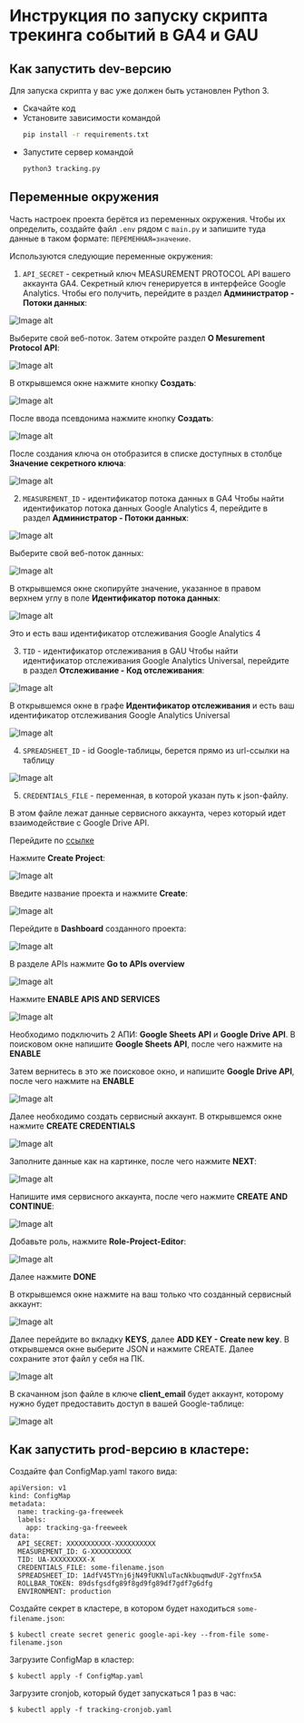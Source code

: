 # Инструкция по запуску скрипта трекинга событий в GA4 и GAU

## Как запустить dev-версию

Для запуска скрипта у вас уже должен быть установлен Python 3.

- Скачайте код
- Установите зависимости командой 
    ```sh
    pip install -r requirements.txt
    ```
- Запустите сервер командой 
    ```sh
    python3 tracking.py
    ```

## Переменные окружения

Часть настроек проекта берётся из переменных окружения. 
Чтобы их определить, создайте файл `.env` рядом с `main.py` 
и запишите туда данные в таком формате: `ПЕРЕМЕННАЯ=значение`.

Используются следующие переменные окружения:
1) `API_SECRET` - секретный ключ MEASUREMENT PROTOCOL API вашего аккаунта GA4. 
Секретный ключ генерируется в интерфейсе Google Analytics. 
Чтобы его получить, 
перейдите в раздел **Администратор - Потоки данных**:

![Image alt](https://github.com/Fiskless/integration-and-monitoring-ga-events/blob/master/screenshots/pic1.png)

Выберите свой веб-поток. Затем откройте раздел **О Mesurement Protocol API**:

![Image alt](https://github.com/Fiskless/integration-and-monitoring-ga-events/blob/master/screenshots/pic2.png)

В открывшемся окне нажмите кнопку **Создать**:

![Image alt](https://github.com/Fiskless/integration-and-monitoring-ga-events/blob/master/screenshots/pic3.png)

После ввода псевдонима нажмите кнопку **Создать**:

![Image alt](https://github.com/Fiskless/integration-and-monitoring-ga-events/blob/master/screenshots/pic8.png)

После создания ключа он отобразится в списке доступных в столбце **Значение секретного ключа**:

![Image alt](https://github.com/Fiskless/integration-and-monitoring-ga-events/blob/master/screenshots/pic4.png)

2) `MEASUREMENT_ID` - идентификатор потока данных в GA4
Чтобы найти идентификатор потока данных Google Analytics 4,
перейдите в раздел **Администратор - Потоки данных**:

![Image alt](https://github.com/Fiskless/integration-and-monitoring-ga-events/blob/master/screenshots/pic5.png)

Выберите свой веб-поток данных:

![Image alt](https://github.com/Fiskless/integration-and-monitoring-ga-events/blob/master/screenshots/pic6.png)

В открывшемся окне скопируйте значение, указанное в правом верхнем углу в 
поле **Идентификатор потока данных**:

![Image alt](https://github.com/Fiskless/integration-and-monitoring-ga-events/blob/master/screenshots/pic7.png)

Это и есть ваш идентификатор отслеживания Google Analytics 4

3) `TID` - идентификатор отслеживания в GAU
Чтобы найти идентификатор отслеживания Google Analytics Universal,
перейдите в раздел **Отслеживание - Код отслеживания**:

![Image alt](https://github.com/Fiskless/integration-and-monitoring-ga-events/blob/master/screenshots/pic22.png)

В открывшемся окне в графе **Идентификатор отслеживания** и есть ваш 
идентификатор отслеживания Google Analytics Universal

![Image alt](https://github.com/Fiskless/integration-and-monitoring-ga-events/blob/master/screenshots/pic23.png)

4) `SPREADSHEET_ID` - id Google-таблицы, берется прямо из url-ссылки на таблицу

![Image alt](https://github.com/Fiskless/integration-and-monitoring-ga-events/blob/master/screenshots/picid.png)

5) `CREDENTIALS_FILE` - переменная, в которой указан путь к json-файлу. 

В этом файле лежат данные сервисного аккаунта, через который идет 
взаимодействие с Google Drive API.

Перейдите по [ссылке](https://console.cloud.google.com/cloud-resource-manager)

Нажмите **Create Project**:

![Image alt](https://github.com/Fiskless/integration-and-monitoring-ga-events/blob/master/screenshots/pic9.png)

Введите название проекта и нажмите **Create**:

![Image alt](https://github.com/Fiskless/integration-and-monitoring-ga-events/blob/master/screenshots/pic10.png)

Перейдите в **Dashboard** созданного проекта:

![Image alt](https://github.com/Fiskless/integration-and-monitoring-ga-events/blob/master/screenshots/pic11.png)

В разделе APIs нажмите **Go to APIs overview**

![Image alt](https://github.com/Fiskless/integration-and-monitoring-ga-events/blob/master/screenshots/pic12.png)

Нажмите **ENABLE APIS AND SERVICES**

![Image alt](https://github.com/Fiskless/integration-and-monitoring-ga-events/blob/master/screenshots/pic13.png)

Необходимо подключить 2 АПИ: **Google Sheets API**  и **Google Drive API**.
В поисковом окне напишите **Google Sheets API**, после чего нажмите на **ENABLE**

Затем вернитесь в это же поисковое окно, и напишите **Google Drive API**, после чего нажмите на **ENABLE**

![Image alt](https://github.com/Fiskless/integration-and-monitoring-ga-events/blob/master/screenshots/pic14.png)

Далее необходимо создать сервисный аккаунт. В открывшемся окне нажмите **CREATE CREDENTIALS**

![Image alt](https://github.com/Fiskless/integration-and-monitoring-ga-events/blob/master/screenshots/pic15.png)

Заполните данные как на картинке, после чего нажмите **NEXT**:

![Image alt](https://github.com/Fiskless/integration-and-monitoring-ga-events/blob/master/screenshots/pic16.png)

Напишите имя сервисного аккаунта, после чего нажмите **CREATE AND CONTINUE**:

![Image alt](https://github.com/Fiskless/integration-and-monitoring-ga-events/blob/master/screenshots/pic17.png)

Добавьте роль, нажмите **Role-Project-Editor**:

![Image alt](https://github.com/Fiskless/integration-and-monitoring-ga-events/blob/master/screenshots/pic18.png)

Далее нажмите **DONE**

В открывшемся окне нажмите на ваш только что созданный сервисный аккаунт:

![Image alt](https://github.com/Fiskless/integration-and-monitoring-ga-events/blob/master/screenshots/pic19.png)

Далее перейдите во вкладку **KEYS**, далее **ADD KEY - Create new key**.  В открывшемся окне выберите JSON и нажмите CREATE. Далее сохраните этот файл у себя на ПК.

![Image alt](https://github.com/Fiskless/integration-and-monitoring-ga-events/blob/master/screenshots/pic21.png)

В скачанном json файле в ключе **client_email** будет аккаунт, которому нужно будет предоставить доступ в вашей Google-таблице:

![Image alt](https://github.com/Fiskless/integration-and-monitoring-ga-events/blob/master/screenshots/pic20.png)


## Как запустить prod-версию в кластере:

Создайте фал ConfigMap.yaml такого вида:
```shell-session
apiVersion: v1
kind: ConfigMap
metadata:
  name: tracking-ga-freeweek
  labels:
    app: tracking-ga-freeweek
data:
  API_SECRET: XXXXXXXXXXX-XXXXXXXXXX
  MEASUREMENT_ID: G-XXXXXXXXXX
  TID: UA-XXXXXXXXX-X
  CREDENTIALS_FILE: some-filename.json
  SPREADSHEET_ID: 1AdfV45TYnj6jN49fUKNluTacNkbuqmwdUF-2gYfnx5A
  ROLLBAR_TOKEN: 89dsfgsdfg89f8gd9fg89df7gdf7g6dfg
  ENVIRONMENT: production
```

Создайте секрет в кластере, в котором будет находиться `some-filename.json`:
```shell-session
$ kubectl create secret generic google-api-key --from-file some-filename.json
```

Загрузите ConfigMap в кластер:
```shell-session
$ kubectl apply -f ConfigMap.yaml
```

Загрузите cronjob, который будет запускаться 1 раз в час:
```shell-session
$ kubectl apply -f tracking-cronjob.yaml
```
